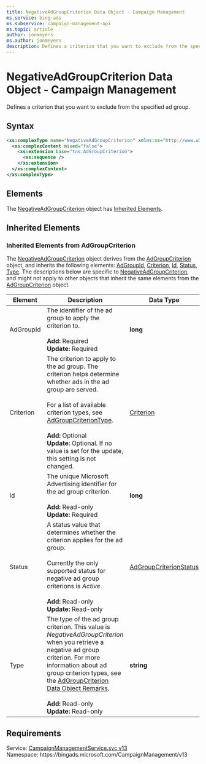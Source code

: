 ```yaml
---
title: NegativeAdGroupCriterion Data Object - Campaign Management
ms.service: bing-ads
ms.subservice: campaign-management-api
ms.topic: article
author: jonmeyers
ms.author: jonmeyers
description: Defines a criterion that you want to exclude from the specified ad group.
---
```

# NegativeAdGroupCriterion Data Object - Campaign Management
Defines a criterion that you want to exclude from the specified ad group.

## Syntax
```xml
<xs:complexType name="NegativeAdGroupCriterion" xmlns:xs="http://www.w3.org/2001/XMLSchema">
  <xs:complexContent mixed="false">
    <xs:extension base="tns:AdGroupCriterion">
      <xs:sequence />
    </xs:extension>
  </xs:complexContent>
</xs:complexType>
```

## <a name="elements"></a>Elements

The [NegativeAdGroupCriterion](negativeadgroupcriterion.md) object has [Inherited Elements](#inheritedelements).

## <a name="inheritedelements"></a>Inherited Elements

### <a name="inheritedelementsadgroupcriterion"></a>Inherited Elements from AdGroupCriterion
The [NegativeAdGroupCriterion](negativeadgroupcriterion.md) object derives from the [AdGroupCriterion](adgroupcriterion.md) object, and inherits the following elements: [AdGroupId](#adgroupid), [Criterion](#criterion), [Id](#id), [Status](#status), [Type](#type). The descriptions below are specific to [NegativeAdGroupCriterion](negativeadgroupcriterion.md), and might not apply to other objects that inherit the same elements from the [AdGroupCriterion](adgroupcriterion.md) object.  

|Element|Description|Data Type|
|-----------|---------------|-------------|
|<a name="adgroupid"></a>AdGroupId|The identifier of the ad group to apply the criterion to.<br/><br/>**Add:** Required<br/>**Update:** Required|**long**|
|<a name="criterion"></a>Criterion|The criterion to apply to the ad group. The criterion helps determine whether ads in the ad group are served.<br/><br/>For a list of available criterion types, see [AdGroupCriterionType](adgroupcriteriontype.md).<br/><br/>**Add:** Optional<br/>**Update:** Optional. If no value is set for the update, this setting is not changed.|[Criterion](criterion.md)|
|<a name="id"></a>Id|The unique Microsoft Advertising identifier for the ad group criterion.<br/><br/>**Add:** Read-only<br/>**Update:** Required|**long**|
|<a name="status"></a>Status|A status value that determines whether the criterion applies for the ad group.<br/><br/>Currently the only supported status for negative ad group criterions is *Active*.<br/><br/>**Add:** Read-only<br/>**Update:** Read-only|[AdGroupCriterionStatus](adgroupcriterionstatus.md)|
|<a name="type"></a>Type|The type of the ad group criterion. This value is *NegativeAdGroupCriterion* when you retrieve a negative ad group criterion. For more information about ad group criterion types, see the [AdGroupCriterion Data Object Remarks](adgroupcriterion.md#remarks).<br/><br/>**Add:** Read-only<br/>**Update:** Read-only|**string**|

## Requirements
Service: [CampaignManagementService.svc v13](https://campaign.api.bingads.microsoft.com/Api/Advertiser/CampaignManagement/v13/CampaignManagementService.svc)  
Namespace: https\://bingads.microsoft.com/CampaignManagement/v13  

